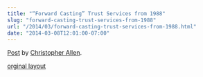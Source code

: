 ```yaml
---
title: "“Forward Casting” Trust Services from 1988"
slug: "forward-casting-trust-services-from-1988"
url: "/2014/03/forward-casting-trust-services-from-1988.html"
date: "2014-03-08T12:01:00-07:00"
---
```

<div id="fb-root"></div> <script id="facebook-jssdk" src="//connect.facebook.net/en_US/all.js#xfbml=1"></script>
<div class="fb-post" data-href="https://www.facebook.com/photo.php?fbid=10152279839805540&amp;set=a.10151448135285540.528067.503345539&amp;type=1" data-width="600"><div class="fb-xfbml-parse-ignore"><a href="https://www.facebook.com/photo.php?fbid=10152279839805540&amp;set=a.10151448135285540.528067.503345539&amp;type=1">Post</a> by <a href="https://www.facebook.com/ChristopherRayAllen">Christopher Allen</a>.</div></div>
<p class="previous"><a href="/previous/2014/03/forward-casting-trust-services-from-1988.html" rel="syndication" class="u-syndication" >orginal layout</a></p>
